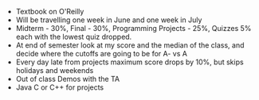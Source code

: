 - Textbook on O'Reilly
- Will be travelling one week in June and one week in July
- Midterm - 30%, Final - 30%, Programming Projects - 25%, Quizzes 5% each with the lowest quiz dropped.
- At end of semester look at my score and the median of the class, and decide where the cutoffs are going to be for A- vs A
- Every day late from projects maximum score drops by 10%, but skips holidays and weekends
- Out of class Demos with the TA
- Java C or C++ for projects